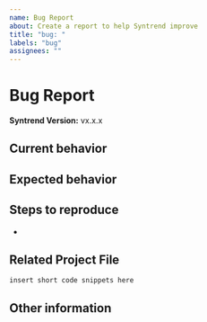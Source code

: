 ```yaml
---
name: Bug Report
about: Create a report to help Syntrend improve
title: "bug: "
labels: "bug"
assignees: ""
---
```


# Bug Report

**Syntrend Version:** vx.x.x

## Current behavior

<!-- Describe how the bug manifests. -->

## Expected behavior

<!-- Describe what the behavior would be without the bug. -->

## Steps to reproduce

<!--  Please explain the steps required to duplicate the issue, especially if you are able to provide a sample application. -->
- <!-- Step 1: do this thing... -->

## Related Project File

<!-- If you are able to illustrate the bug or feature request with an example, please provide it here. -->

```
insert short code snippets here
```

## Other information

<!-- List any other information that is relevant to your issue. Related issues, suggestions on how to fix, Stack Overflow links, forum links, etc. -->